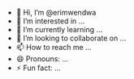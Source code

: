 - 👋 Hi, I’m @erimwendwa
- 👀 I’m interested in ...
- 🌱 I’m currently learning ...
- 💞️ I’m looking to collaborate on ...
- 📫 How to reach me ...
- 😄 Pronouns: ...
- ⚡ Fun fact: ...

<!---
erimwendwa/erimwendwa is a ✨ special ✨ repository because its `README.md` (this file) appears on your GitHub profile.
You can click the Preview link to take a look at your changes.
--->
